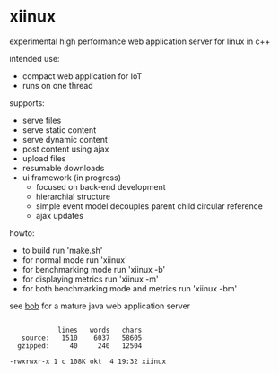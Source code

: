 # xiinux

experimental high performance web application server for linux in c++

intended use:
* compact web application for IoT
* runs on one thread

supports:
* serve files
* serve static content
* serve dynamic content
* post content using ajax
* upload files
* resumable downloads
* ui framework (in progress)
  - focused on back-end development
  - hierarchial structure
  - simple event model decouples parent child circular reference
  - ajax updates

howto:
* to build run 'make.sh'
* for normal mode run 'xiinux'
* for benchmarking mode run 'xiinux -b'
* for displaying metrics run 'xiinux -m'
* for both benchmarking mode and metrics run 'xiinux -bm'

see [bob](https://github.com/calint/bob) for a mature java web application server

```

            lines   words   chars
   source:   1510    6037   58605
  gzipped:     40     240   12504

-rwxrwxr-x 1 c 108K okt  4 19:32 xiinux

```